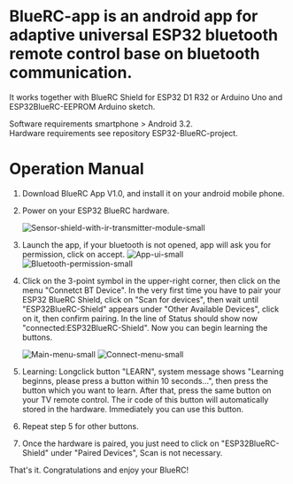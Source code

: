 # BlueRC-app is an android app for adaptive universal ESP32 bluetooth remote control base on bluetooth communication. 

It works together with BlueRC Shield for ESP32 D1 R32 or Arduino Uno and ESP32BlueRC-EEPROM Arduino sketch.

Software requirements smartphone > Android 3.2. <br>
Hardware requirements see repository ESP32-BlueRC-project.

# Operation Manual 
1. Download BlueRC App V1.0, and install it on your android mobile phone.

2. Power on your ESP32 BlueRC hardware.

    ![Sensor-shield-with-ir-transmitter-module-small](https://user-images.githubusercontent.com/13086712/153450858-13bf97f1-aab4-4c2b-aac0-fc99e75df266.jpg)

3. Launch the app, if your bluetooth is not opened, app will ask you for permission, click on accept.
    ![App-ui-small](https://user-images.githubusercontent.com/13086712/153447898-6402ca69-1594-4861-ae32-7a877686b7f4.jpg)
    ![Bluetooth-permission-small](https://user-images.githubusercontent.com/13086712/153448866-d77c2f2c-8dd6-422a-b3ac-0093ebc0a420.jpg)

4. Click on the 3-point symbol in the upper-right corner, then click on the menu "Connetct BT Device". 
   In the very first time you have to pair your ESP32 BlueRC Shield, click on "Scan for devices", 
   then wait until "ESP32BlueRC-Shield" appears under "Other Available Devices", click on it, then confirm pairing. 
   In the line of Status should show now "connected:ESP32BlueRC-Shield". Now you can begin learning the buttons.
   
    ![Main-menu-small](https://user-images.githubusercontent.com/13086712/153449058-d5607910-5fc6-441b-a427-26010ea24e1a.jpg)
    ![Connect-menu-small](https://user-images.githubusercontent.com/13086712/153449480-7348e842-1338-4266-b6f8-ae58c5ddf36b.jpg)

5. Learning: Longclick button "LEARN", system message shows "Learning beginns, please press a button within 10 seconds...",
   then press the button which you want to learn. After that, press the same button on your TV remote control. 
   The ir code of this button will automatically stored in the hardware. Immediately you can use this button.
   
6. Repeat step 5 for other buttons.

7. Once the hardware is paired, you just need to click on "ESP32BlueRC-Shield" under "Paired Devices", Scan is not necessary.

That's it. Congratulations and enjoy your BlueRC!
